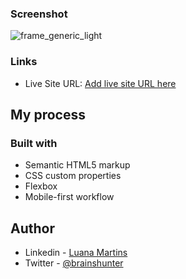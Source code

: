 ### Screenshot

![frame_generic_light](https://user-images.githubusercontent.com/38231334/173252465-90f48796-bb44-4ef8-be6e-409a79fbc8fb.png)


### Links

- Live Site URL: [Add live site URL here](https://your-live-site-url.com)

## My process

### Built with

- Semantic HTML5 markup
- CSS custom properties
- Flexbox
- Mobile-first workflow

## Author

- Linkedin - [Luana Martins](https://www.linkedin.com/in/luamartins/)
- Twitter - [@brainshunter](https://www.twitter.com/brainshunter)

